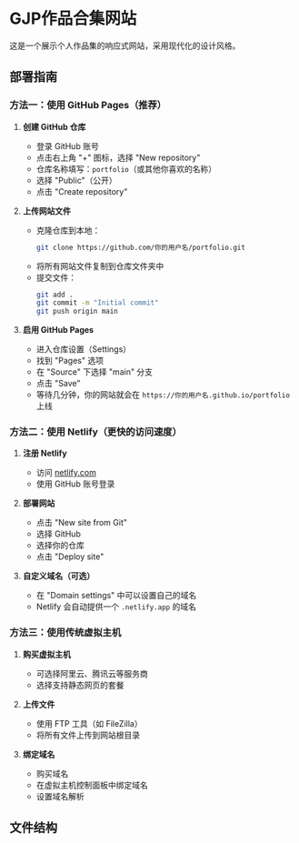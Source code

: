 # GJP作品合集网站

这是一个展示个人作品集的响应式网站，采用现代化的设计风格。

## 部署指南

### 方法一：使用 GitHub Pages（推荐）

1. **创建 GitHub 仓库**
   - 登录 GitHub 账号
   - 点击右上角 "+" 图标，选择 "New repository"
   - 仓库名称填写：`portfolio`（或其他你喜欢的名称）
   - 选择 "Public"（公开）
   - 点击 "Create repository"

2. **上传网站文件**
   - 克隆仓库到本地：
     ```bash
     git clone https://github.com/你的用户名/portfolio.git
     ```
   - 将所有网站文件复制到仓库文件夹中
   - 提交文件：
     ```bash
     git add .
     git commit -m "Initial commit"
     git push origin main
     ```

3. **启用 GitHub Pages**
   - 进入仓库设置（Settings）
   - 找到 "Pages" 选项
   - 在 "Source" 下选择 "main" 分支
   - 点击 "Save"
   - 等待几分钟，你的网站就会在 `https://你的用户名.github.io/portfolio` 上线

### 方法二：使用 Netlify（更快的访问速度）

1. **注册 Netlify**
   - 访问 [netlify.com](https://www.netlify.com)
   - 使用 GitHub 账号登录

2. **部署网站**
   - 点击 "New site from Git"
   - 选择 GitHub
   - 选择你的仓库
   - 点击 "Deploy site"

3. **自定义域名（可选）**
   - 在 "Domain settings" 中可以设置自己的域名
   - Netlify 会自动提供一个 `.netlify.app` 的域名

### 方法三：使用传统虚拟主机

1. **购买虚拟主机**
   - 可选择阿里云、腾讯云等服务商
   - 选择支持静态网页的套餐

2. **上传文件**
   - 使用 FTP 工具（如 FileZilla）
   - 将所有文件上传到网站根目录

3. **绑定域名**
   - 购买域名
   - 在虚拟主机控制面板中绑定域名
   - 设置域名解析

## 文件结构 